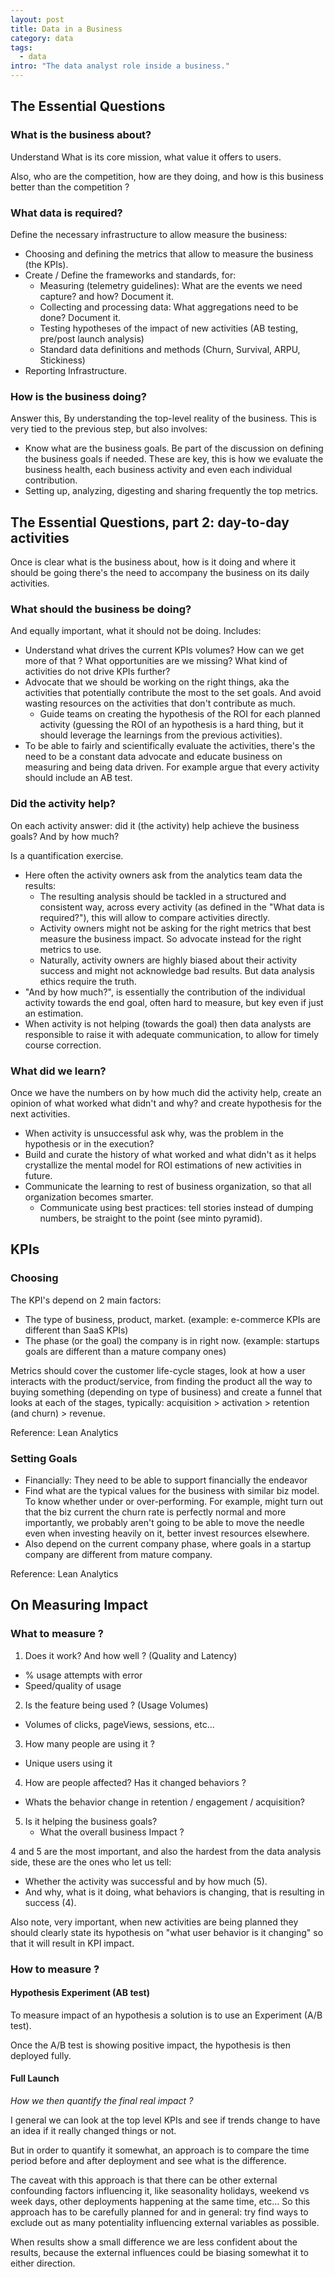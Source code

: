 ```yaml
---
layout: post
title: Data in a Business
category: data
tags:
  - data
intro: "The data analyst role inside a business."
---
```


## The Essential Questions


### What is the business about?

Understand What is its core mission, what value it offers to users.

Also, who are the competition, how are they doing, and how is this business better than the competition ?



### What data is required?

Define the necessary infrastructure to allow measure the business:

- Choosing and defining the metrics that allow to measure the business (the KPIs).
- Create / Define the frameworks and standards, for:
   - Measuring (telemetry guidelines): What are the events we need capture? and how? Document it.
   - Collecting and processing data: What aggregations need to be done? Document it.
   - Testing hypotheses of the impact of new activities (AB testing, pre/post launch analysis)
   - Standard data definitions and methods (Churn, Survival, ARPU, Stickiness)
- Reporting Infrastructure.



### How is the business doing?

 Answer this, By understanding the top-level reality of the business. This is very tied to the previous step, but also involves:

- Know what are the business goals. Be part of the discussion on defining the business goals if needed. These are key, this is how we evaluate the business health, each business activity and even each individual contribution.
- Setting up, analyzing, digesting and sharing frequently the top metrics.



## The Essential Questions, part 2: day-to-day activities

Once is clear what is the business about, how is it doing and where it should be going there's the need to accompany the business on its daily activities.


### What should the business be doing?

And equally important, what it should not be doing. Includes:

- Understand what drives the current KPIs volumes? How can we get more of that ? What opportunities are we missing? What kind of activities do not drive KPIs further? 
- Advocate that we should be working on the right things, aka the activities that potentially contribute the most to the set goals. And avoid wasting resources on the activities that don't contribute as much. 
  - Guide teams on creating the hypothesis of the ROI for each planned activity (guessing the ROI of an hypothesis is a hard thing, but it should leverage the learnings from the previous activities).
- To be able to fairly and scientifically evaluate the activities, there's the need to be a constant data advocate and educate business on measuring and being data driven. For example argue that every activity should include an AB test.




### Did the activity help? 

On each activity answer: did it (the activity) help achieve the business goals? And by how much?

Is a quantification exercise.

- Here often the activity owners ask from the analytics team data the results:
  - The resulting analysis should be tackled in a structured and consistent way, across every activity (as defined in the "What data is required?"), this will allow to compare activities directly.
  - Activity owners might not be asking for the right metrics that best measure the business impact. So advocate instead for the right metrics to use.
  - Naturally, activity owners are highly biased about their activity success and might not acknowledge bad results. But data analysis ethics require the truth.
- "And by how much?", is essentially the contribution of the individual activity towards the end goal, often hard to measure, but key even if just an estimation.
- When activity is not helping (towards the goal) then data analysts are responsible to raise it with adequate communication, to allow for timely course correction.



### What did we learn?

Once we have the numbers on by how much did the activity help, create an opinion of what worked what didn't and why? and create hypothesis for the next activities.

- When activity is unsuccessful ask why, was the problem in the hypothesis or in the execution?
- Build and curate the history of what worked and what didn't as it helps crystallize the mental model for ROI estimations of new activities in future.
- Communicate the learning to rest of business organization, so that all organization becomes smarter.
  - Communicate using best practices: tell stories instead of dumping numbers, be straight to the point (see minto pyramid).











## KPIs

### Choosing

The KPI's depend on 2 main factors:

- The type of business, product, market. (example: e-commerce KPIs are different than SaaS KPIs)
- The phase (or the goal) the company is in right now. (example: startups goals are different than a mature company ones)

Metrics should cover the customer life-cycle stages, look at how a user interacts with the product/service, from finding the product all the way to buying something (depending on type of business) and create a funnel that looks at each of the stages, typically: acquisition > activation > retention (and churn) > revenue.  

Reference: Lean Analytics


### Setting Goals

- Financially: They need to be able to support financially the endeavor
- Find what are the typical values for the business with similar biz model. To know whether under or over-performing. For example, might turn out that the biz current the churn rate is perfectly normal and more importantly, we probably aren't going to be able to move the needle even when investing heavily on it, better invest resources elsewhere.
- Also depend on the current company phase, where goals in a startup company are different from mature company.

Reference: Lean Analytics









## On Measuring Impact

### What to measure ?

1. Does it work? And how well ? (Quality and Latency)
  - % usage attempts with error
  - Speed/quality of usage

2. Is the feature being used ? (Usage Volumes)
  - Volumes of clicks, pageViews, sessions, etc...

3. How many people are using it ?
  - Unique users using it

4. How are people affected? Has it changed behaviors ?
  - Whats the behavior change in retention / engagement / acquisition?

5. Is it helping the business goals?
   - What the overall business Impact ?


4 and 5 are the most important, and also the hardest from the data analysis side, these are the ones who let us tell:

 - Whether the activity was successful and by how much (5).
 - And why, what is it doing, what behaviors is changing, that is resulting in success (4).

Also note, very important, when new activities are being planned they should clearly state its hypothesis on "what user behavior is it changing" so that it will result in KPI impact.



### How to measure ?

#### Hypothesis Experiment (AB test)

To measure impact of an hypothesis a solution is to use an Experiment (A/B test).

Once the A/B test is showing positive impact, the hypothesis is then deployed fully.

#### Full Launch 

*How we then quantify the final real impact ?*

I general we can look at the top level KPIs and see if trends change to have an idea if it really changed things or not. 

But in order to quantify it somewhat, an approach is to compare the time period before and after deployment and see what is the difference.

The caveat with this approach is that there can be other external confounding factors influencing it, like seasonality holidays, weekend vs week days, other deployments happening at the same time, etc... So this approach has to be carefully planned for and in general: try find ways to exclude out as many potentiality influencing external variables as possible.

When results show a small difference we are less confident about the results, because the external influences could be biasing somewhat it to either direction.

